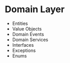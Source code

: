 # Domain Layer
* Entities
* Value Objects
* Domain Events
* Domain Services
* Interfaces
* Exceptions
* Enums
